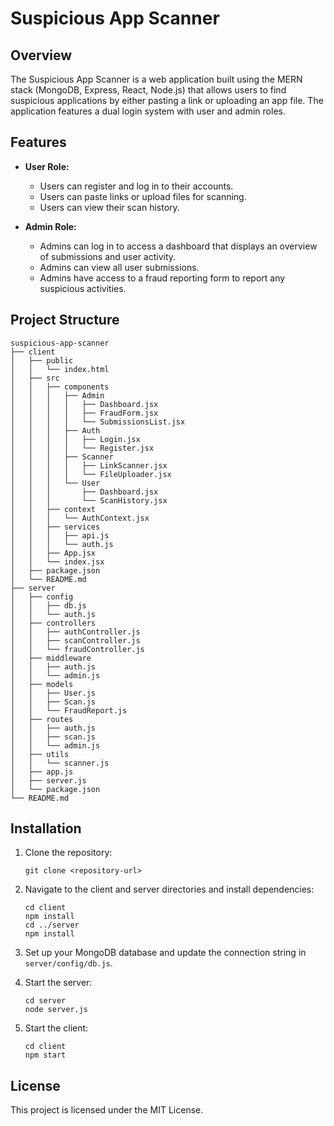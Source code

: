 # Suspicious App Scanner

## Overview

The Suspicious App Scanner is a web application built using the MERN stack (MongoDB, Express, React, Node.js) that allows users to find suspicious applications by either pasting a link or uploading an app file. The application features a dual login system with user and admin roles.

## Features

- **User Role:**
  - Users can register and log in to their accounts.
  - Users can paste links or upload files for scanning.
  - Users can view their scan history.

- **Admin Role:**
  - Admins can log in to access a dashboard that displays an overview of submissions and user activity.
  - Admins can view all user submissions.
  - Admins have access to a fraud reporting form to report any suspicious activities.

## Project Structure

```
suspicious-app-scanner
├── client
│   ├── public
│   │   └── index.html
│   ├── src
│   │   ├── components
│   │   │   ├── Admin
│   │   │   │   ├── Dashboard.jsx
│   │   │   │   ├── FraudForm.jsx
│   │   │   │   └── SubmissionsList.jsx
│   │   │   ├── Auth
│   │   │   │   ├── Login.jsx
│   │   │   │   └── Register.jsx
│   │   │   ├── Scanner
│   │   │   │   ├── LinkScanner.jsx
│   │   │   │   └── FileUploader.jsx
│   │   │   └── User
│   │   │       ├── Dashboard.jsx
│   │   │       └── ScanHistory.jsx
│   │   ├── context
│   │   │   └── AuthContext.jsx
│   │   ├── services
│   │   │   ├── api.js
│   │   │   └── auth.js
│   │   ├── App.jsx
│   │   └── index.jsx
│   ├── package.json
│   └── README.md
├── server
│   ├── config
│   │   ├── db.js
│   │   └── auth.js
│   ├── controllers
│   │   ├── authController.js
│   │   ├── scanController.js
│   │   └── fraudController.js
│   ├── middleware
│   │   ├── auth.js
│   │   └── admin.js
│   ├── models
│   │   ├── User.js
│   │   ├── Scan.js
│   │   └── FraudReport.js
│   ├── routes
│   │   ├── auth.js
│   │   ├── scan.js
│   │   └── admin.js
│   ├── utils
│   │   └── scanner.js
│   ├── app.js
│   ├── server.js
│   └── package.json
└── README.md
```

## Installation

1. Clone the repository:
   ```
   git clone <repository-url>
   ```

2. Navigate to the client and server directories and install dependencies:
   ```
   cd client
   npm install
   cd ../server
   npm install
   ```

3. Set up your MongoDB database and update the connection string in `server/config/db.js`.

4. Start the server:
   ```
   cd server
   node server.js
   ```

5. Start the client:
   ```
   cd client
   npm start
   ```

## License

This project is licensed under the MIT License.